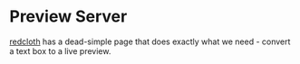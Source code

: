 # Preview Server

[redcloth](http://redcloth.org/try-redcloth/) has a dead-simple page that does exactly what we need - convert a text box to a live preview.
